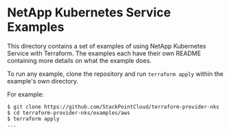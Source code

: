 # NetApp Kubernetes Service Examples

This directory contains a set of examples of using NetApp Kubernetes Service with
Terraform. The examples each have their own README containing more details
on what the example does.

To run any example, clone the repository and run `terraform apply` within
the example's own directory.

For example:

```
$ git clone https://github.com/StackPointCloud/terraform-provider-nks
$ cd terraform-provider-nks/examples/aws
$ terraform apply
...
```
